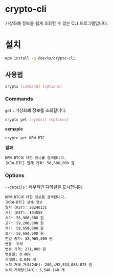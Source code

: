 # crypto-cli

가상화폐 정보를 쉽게 조회할 수 있는 CLI 프로그램입니다.

# 설치

```bash
npm install -g @devho/crypto-cli
```

## 사용법

```bash
crypto [command] [options]
```

### Commands

`get` : 가상화폐 정보를 조회합니다.

```bash
crypto get [symbol] [options]
```

**exmaple**

```bash
crypto get KRW-BTC
```

**결과**

```
KRW-BTC에 대한 정보를 검색합니다.
[KRW-BTC] 현재 가격: 58,686,000 원
```

### Options

`--details` : 세부적인 디테일을 표시합니다.

```
KRW-BTC에 대한 정보를 검색합니다.
[KRW-BTC] 상세 정보
일자 (KST): 20240131
시간 (KST): 194555
시가: 58,966,000 원
고가: 59,200,000 원
저가: 58,650,000 원
종가: 58,694,000 원
전일 종가: 58,965,000 원
변동: 하락
변동 가격: 271,000 원
변동률: 0.46%
거래량: 0.049 개
누적 거래 가격(24H): 209,492,633,086.878 원
누적 거래량(24H): 3,540.148 개
```
